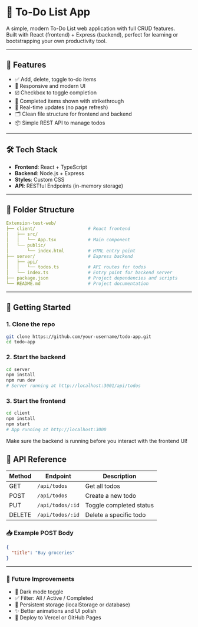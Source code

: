 # 🧩 To-Do List App

A simple, modern To-Do List web application with full CRUD features.  
Built with React (frontend) + Express (backend), perfect for learning or bootstrapping your own productivity tool.

---

## 🚀 Features

- ✅ Add, delete, toggle to-do items
- 🎨 Responsive and modern UI
- ☑️ Checkbox to toggle completion
- 🧹 Completed items shown with strikethrough
- 🔄 Real-time updates (no page refresh)
- 🗂️ Clean file structure for frontend and backend
- 📦 Simple REST API to manage todos

---

## 🛠️ Tech Stack

- **Frontend**: React + TypeScript
- **Backend**: Node.js + Express
- **Styles**: Custom CSS
- **API**: RESTful Endpoints (in-memory storage)

---

## 📂 Folder Structure

```yaml
Extension-test-web/
├── client/                    # React frontend
│   ├── src/
│   │   └── App.tsx            # Main component
│   └── public/
│       └── index.html         # HTML entry point
├── server/                    # Express backend
│   ├── api/
│   │   └── todos.ts           # API routes for todos
│   └── index.ts               # Entry point for backend server
├── package.json               # Project dependencies and scripts
└── README.md                  # Project documentation

```

---

## 🔧 Getting Started

### 1. Clone the repo

```bash
git clone https://github.com/your-username/todo-app.git
cd todo-app
``` 

### 2. Start the backend

```bash
cd server
npm install
npm run dev
# Server running at http://localhost:3001/api/todos
```

### 3. Start the frontend

```bash
cd client
npm install
npm start
# App running at http://localhost:3000
```
Make sure the backend is running before you interact with the frontend UI!

## 📡 API Reference

| Method | Endpoint            | Description               |
|--------|---------------------|---------------------------|
| GET    | `/api/todos`        | Get all todos             |
| POST   | `/api/todos`        | Create a new todo         |
| PUT    | `/api/todos/:id`    | Toggle completed status   |
| DELETE | `/api/todos/:id`    | Delete a specific todo    |

### 📥 Example POST Body

```json
{
  "title": "Buy groceries"
}
```


---

### 🧪 Future Improvements

- 🌙 Dark mode toggle
- ✅ Filter: All / Active / Completed
- 💾 Persistent storage (localStorage or database)
- ✨ Better animations and UI polish
- 🚀 Deploy to Vercel or GitHub Pages
